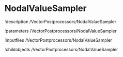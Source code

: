 <!-- MOOSE Documentation Stub: Remove this when content is added. -->

# NodalValueSampler
!description /VectorPostprocessors/NodalValueSampler

!parameters /VectorPostprocessors/NodalValueSampler

!inputfiles /VectorPostprocessors/NodalValueSampler

!childobjects /VectorPostprocessors/NodalValueSampler
